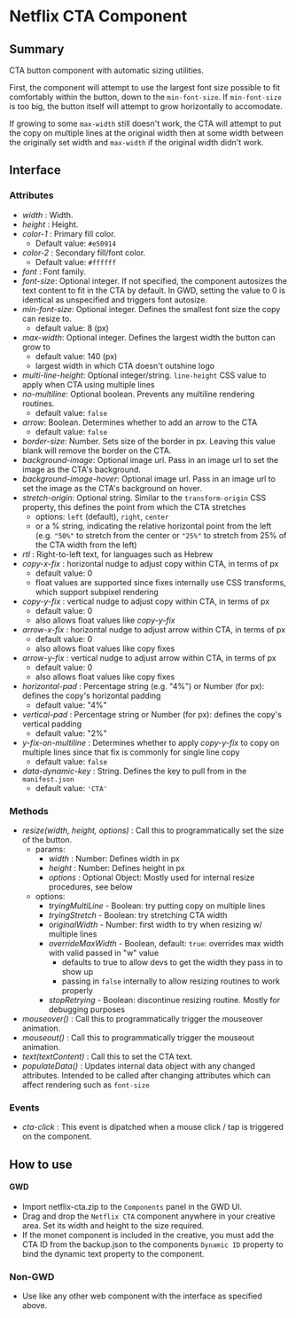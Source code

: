 # Netflix CTA Component

## Summary

CTA button component with automatic sizing utilities.

First, the component will attempt to use the largest font size possible to fit comfortably within the button, down to the `min-font-size`. If `min-font-size` is too big, the button itself will attempt to grow horizontally to accomodate.

If growing to some `max-width` still doesn't work, the CTA will attempt to put the copy on multiple lines at the original width then at some width between the originally set width and `max-width` if the original width didn't work.

## Interface

### Attributes

* _width_ : Width.
* _height_ : Height.
* _color-1_ : Primary fill color.
  * Default value: `#e50914`
* _color-2_ : Secondary fill/font color.
  * Default value: `#ffffff`
* _font_ : Font family.
* _font-size_: Optional integer. If not specified, the component autosizes the text content to fit in the CTA by default. In GWD, setting the value to 0 is identical as unspecified and triggers font autosize.
* _min-font-size_: Optional integer. Defines the smallest font size the copy can resize to.
  * default value: 8 (px)
* _max-width_: Optional integer. Defines the largest width the button can grow to
  * default value: 140 (px)
  * largest width in which CTA doesn't outshine logo
* _multi-line-height_: Optional integer/string. `line-height` CSS value to apply when CTA using multiple lines
* _no-multiline_: Optional boolean. Prevents any multiline rendering routines.
  * default value: `false`
* _arrow_: Boolean. Determines whether to add an arrow to the CTA
  * default value: `false`
* _border-size_: Number. Sets size of the border in px. Leaving this value blank will remove the border on the CTA.
* _background-image_: Optional image url. Pass in an image url to set the image as the CTA's background.
* _background-image-hover_: Optional image url. Pass in an image url to set the image as the CTA's background on hover.
* _stretch-origin_: Optional string. Similar to the `transform-origin` CSS property, this defines the point from which the CTA stretches
  * options: `left` (default), `right`, `center`
  * or a % string, indicating the relative horizontal point from the left (e.g. `"50%"` to stretch from the center or `"25%"` to stretch from 25% of the CTA width from the left)
* _rtl_ : Right-to-left text, for languages such as Hebrew
* _copy-x-fix_ : horizontal nudge to adjust copy within CTA, in terms of px
  * default value: 0
  * float values are supported since fixes internally use CSS transforms, which support subpixel rendering
* _copy-y-fix_ : vertical nudge to adjust copy within CTA, in terms of px
  * default value: 0
  * also allows float values like _copy-y-fix_
* _arrow-x-fix_ : horizontal nudge to adjust arrow within CTA, in terms of px
  * default value: 0
  * also allows float values like copy fixes
* _arrow-y-fix_ : vertical nudge to adjust arrow within CTA, in terms of px
  * default value: 0
  * also allows float values like copy fixes
* _horizontal-pad_ : Percentage string (e.g. "4%") or Number (for px): defines the copy's horizontal padding
  * default value: "4%"
* _vertical-pad_ : Percentage string or Number (for px): defines the copy's vertical padding
  * default value: "2%"
* _y-fix-on-multiline_ : Determines whether to apply _copy-y-fix_ to copy on multiple lines since that fix is commonly for single line copy
  * default value: `false`
* _data-dynamic-key_ : String. Defines the key to pull from in the `manifest.json`
  * default value: `'CTA'`

### Methods

* _resize(width, height, options)_ : Call this to programmatically set the size of the button.
  * params:
    * _width_ : Number: Defines width in px
    * _height_ : Number: Defines height in px
    * _options_ : Optional Object: Mostly used for internal resize procedures, see below
  * options:
    * _tryingMultiLine_ - Boolean: try putting copy on multiple lines
    * _tryingStretch_ - Boolean: try stretching CTA width
    * _originalWidth_ - Number: first width to try when resizing w/ multiple lines
    * _overrideMaxWidth_ - Boolean, default: `true`: overrides max width with valid passed in "w" value
      * defaults to true to allow devs to get the width they pass in to show up
      * passing in `false` internally to allow resizing routines to work properly
    * _stopRetrying_ - Boolean: discontinue resizing routine. Mostly for debugging purposes
* _mouseover()_ : Call this to programmatically trigger the mouseover animation.
* _mouseout()_ : Call this to programmatically trigger the mouseout animation.
* _text(textContent)_ : Call this to set the CTA text.
* _populateData()_ : Updates internal data object with any changed attributes. Intended to be called after changing attributes which can affect rendering such as `font-size`

### Events

* _cta-click_ : This event is dipatched when a mouse click / tap is triggered on the component.

## How to use

#### GWD

* Import netflix-cta.zip to the `Components` panel in the GWD UI.
* Drag and drop the `Netflix CTA` component anywhere in your creative area. Set its width and height to the size required.
* If the monet component is included in the creative, you must add the CTA ID from the backup.json to the components `Dynamic ID` property to bind the dynamic text property to the component.

### Non-GWD

* Use like any other web component with the interface as specified above.
